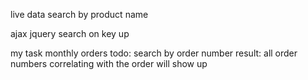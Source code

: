 live data search by product name

ajax jquery search on key up

my task
monthly orders
todo: search by order number
result: all order numbers correlating with the order will show up